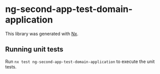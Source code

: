 # ng-second-app-test-domain-application

This library was generated with [Nx](https://nx.dev).

## Running unit tests

Run `nx test ng-second-app-test-domain-application` to execute the unit tests.
